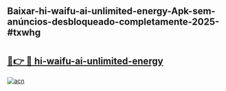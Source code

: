 ## Baixar-hi-waifu-ai-unlimited-energy-Apk-sem-anúncios-desbloqueado-completamente-2025-#txwhg

# <h2><a href="https://ainizakaria.my?title=hi-waifu-ai-unlimited-energy&ref=20M">🔗👉 🔴 hi-waifu-ai-unlimited-energy</a></h2>

[![acn](https://github.com/user-attachments/assets/0f9c940e-d8b0-45ae-aac7-cd30a18b3e1c)](https://ainizakaria.my?title=hi-waifu-ai-unlimited-energy&ref=20M)

